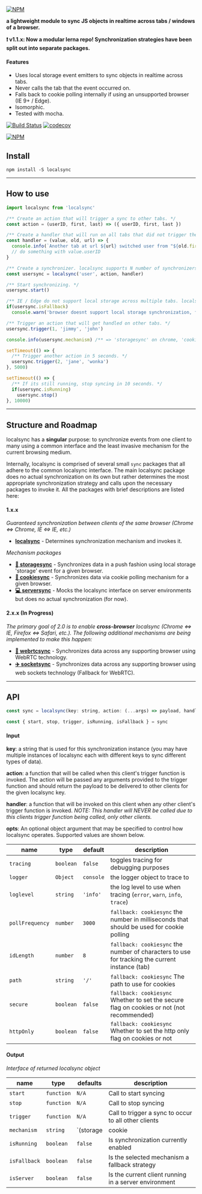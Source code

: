 [![NPM](https://raw.githubusercontent.com/noderaider/localsync/master/public/images/localsync.gif)](https://npmjs.com/packages/localsync)

**a lightweight module to sync JS objects in realtime across tabs / windows of a browser.**

**:exclamation: v1.1.x: Now a modular lerna repo! Synchronization strategies have been split out into separate packages.**

#### Features

* Uses local storage event emitters to sync objects in realtime across tabs.
* Never calls the tab that the event occurred on.
* Falls back to cookie polling internally if using an unsupported browser (IE 9+ / Edge).
* Isomorphic.
* Tested with mocha.

[![Build Status](https://travis-ci.org/noderaider/localsync.svg?branch=master)](https://travis-ci.org/noderaider/localsync)
[![codecov](https://codecov.io/gh/noderaider/localsync/branch/master/graph/badge.svg)](https://codecov.io/gh/noderaider/localsync)

[![NPM](https://nodei.co/npm/localsync.png?stars=true&downloads=true)](https://nodei.co/npm/localsync/)


## Install

`npm install -S localsync`

___

## How to use

```js
import localsync from 'localsync'

/** Create an action that will trigger a sync to other tabs. */
const action = (userID, first, last) => ({ userID, first, last })

/** Create a handler that will run on all tabs that did not trigger the sync. */
const handler = (value, old, url) => {
  console.info(`Another tab at url ${url} switched user from "${old.first} ${old.last}" to "${value.first} ${value.last}".`)
  // do something with value.userID
}

/** Create a synchronizer. localsync supports N number of synchronizers for different things across your app. The key 'user' defines a localsync synchronization channel. */
const usersync = localsync('user', action, handler)

/** Start synchronizing. */
usersync.start()

/** IE / Edge do not support local storage across multiple tabs. localsync will automatically fallback to a cookie polling mechanism here. You don't need to do anything else. */
if(usersync.isFallback)
  console.warn('browser doesnt support local storage synchronization, falling back to cookie synchronization.')

/** Trigger an action that will get handled on other tabs. */
usersync.trigger(1, 'jimmy', 'john')

console.info(usersync.mechanism) /** => 'storagesync' on chrome, 'cookiesync' on IE */

setTimeout(() => {
  /** Trigger another action in 5 seconds. */
  usersync.trigger(2, 'jane', 'wonka')
}, 5000)

setTimeout(() => {
  /** If its still running, stop syncing in 10 seconds. */
  if(usersync.isRunning)
    usersync.stop()
}, 10000)
```

___

## Structure and Roadmap

localsync has a **singular** purpose: to synchronize events from one client to many using a common interface and the least invasive mechanism for the current browsing medium.

Internally, localsync is comprised of several small `sync` packages that all adhere to the common localsync interface. The main localsync package does no actual synchronization on its own but rather determines the most appropriate synchronization strategy and calls upon the necessary packages to invoke it. All the packages with brief descriptions are listed here:

#### 1.x.x

*Guaranteed synchronization between clients of the same browser (Chrome <=> Chrome, IE <=> IE, etc.)*

* **[localsync](https://npmjs.com/packages/localsync)** - Determines synchronization mechanism and invokes it.

*Mechanism packages*

* **[:bullettrain_front: storagesync](https://npmjs.com/packages/storagesync)** - Synchronizes data in a push fashion using local storage 'storage' event for a given browser.
* **[:cookie: cookiesync](https://npmjs.com/packages/cookiesync)** - Synchronizes data via cookie polling mechanism for a given browser.
* **[:computer: serversync](https://npmjs.com/packages/serversync)** - Mocks the localsync interface on server environments but does no actual synchronization (for now).

#### 2.x.x (In Progress)

*The primary goal of 2.0 is to enable **cross-browser** localsync (Chrome <=> IE, Firefox <=> Safari, etc.). The following additional mechanisms are being implemented to make this happen:*

* **[:rocket: webrtcsync](https://npmjs.com/packages/webrtcsync)** - Synchronizes data across any supporting browser using WebRTC technology.
* **[:airplane: socketsync](https://npmjs.com/packages/socketsync)** - Synchronizes data across any supporting browser using web sockets technology (Fallback for WebRTC).

___

## API

```js
const sync = localsync(key: string, action: (...args) => payload, handler: payload => {}, [opts: Object])

const { start, stop, trigger, isRunning, isFallback } = sync
```

#### Input

**key**: a string that is used for this synchronization instance (you may have multiple instances of localsync each with different keys to sync different types of data).

**action**: a function that will be called when this client's trigger function is invoked. The action will be passed any arguments provided to the trigger function and should return the payload to be delivered to other clients for the given localsync key.

**handler**: a function that will be invoked on this client when any other client's trigger function is invoked. *NOTE: This handler will NEVER be called due to this clients trigger function being called, only other clients.*

**opts**: An optional object argument that may be specified to control how localsync operates. Supported values are shown below.

**name**        | **type**  | **default** | **description**
--------        | --------  | ----------- | ---------------
`tracing`       | `boolean` | `false`     | toggles tracing for debugging purposes
`logger`        | `Object`  | `console`   | the logger object to trace to
`loglevel`      | `string`  | `'info'`    | the log level to use when tracing (`error`, `warn`, `info`, `trace`)
`pollFrequency` | `number`  | `3000`      | `fallback: cookiesync` the number in milliseconds that should be used for cookie polling
`idLength`      | `number`  | `8`         | `fallback: cookiesync` the number of characters to use for tracking the current instance (tab)
`path`          | `string`  | `'/'`       | `fallback: cookiesync` The path to use for cookies
`secure`        | `boolean` | `false`     | `fallback: cookiesync` Whether to set the secure flag on cookies or not (not recommended)
`httpOnly`      | `boolean` | `false`     | `fallback: cookiesync` Whether to set the http only flag on cookies or not


#### Output

*Interface of returned localsync object*

**name**        | **type**      | **defaults**                    | **description**
--------        | --------      | -----------                     | ---------------
`start`         | `function`    | `N/A`                           | Call to start syncing
`stop`          | `function`    | `N/A`                           | Call to stop syncing
`trigger`       | `function`    | `N/A`                           | Call to trigger a sync to occur to all other clients
`mechanism`     | `string`      | `(storage|cookie|server)sync`   | The underlying mechanism that was selected for synchronization
`isRunning`     | `boolean`     | `false`                         | Is synchronization currently enabled
`isFallback`    | `boolean`     | `false`                         | Is the selected mechanism a fallback strategy
`isServer`      | `boolean`     | `false`                         | Is the current client running in a server environment
